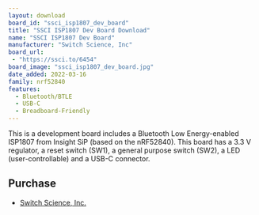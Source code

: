 ```yaml
---
layout: download
board_id: "ssci_isp1807_dev_board"
title: "SSCI ISP1807 Dev Board Download"
name: "SSCI ISP1807 Dev Board"
manufacturer: "Switch Science, Inc"
board_url:
 - "https://ssci.to/6454"
board_image: "ssci_isp1807_dev_board.jpg"
date_added: 2022-03-16
family: nrf52840
features:
  - Bluetooth/BTLE
  - USB-C
  - Breadboard-Friendly
---
```


This is a development board includes a Bluetooth Low Energy-enabled ISP1807 from Insight SiP (based on the nRF52840). This board has a 3.3 V regulator, a reset switch (SW1), a general purpose switch (SW2), a LED (user-controllable) and a USB-C connector.

## Purchase
* [Switch Science, Inc.](https://ssci.to/6454)
